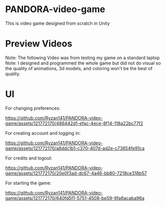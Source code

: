 # PANDORA-video-game
This is video game designed from scratch in Unity

# Preview Videos
Note: The following Video was from testing my game on a standard laptop
Note: I designed and programmed the whole game but did not do visual so the quality of animations, 3d models, and coloring won't be the best of quality.
# UI
For changing preferences:

https://github.com/Ryzan141/PANDORA-video-game/assets/121772170/486442d1-efac-4ece-8f14-118a22bc77f2


For creating account and logging in:

https://github.com/Ryzan141/PANDORA-video-game/assets/121772170/a8ddc1b1-c370-407d-ad2e-c73654fe91ca


For credits and logout:

https://github.com/Ryzan141/PANDORA-video-game/assets/121772170/20e0f3ad-dc67-4a46-bb80-7218ce318b57


For starting the game:

https://github.com/Ryzan141/PANDORA-video-game/assets/121772170/640fd5f1-5751-4508-be59-9fa6acaba96a





